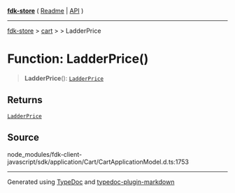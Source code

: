 [**fdk-store**](../../../README.md) ( [Readme](../../../README.md) \| [API](../../../API.md) )

---

[fdk-store](../../../API.md) > [cart](../../README.md) > [<internal>](../README.md) > LadderPrice

# Function: LadderPrice()

> **LadderPrice**(): [`LadderPrice`](../type-aliases/type-alias.LadderPrice.md)

## Returns

[`LadderPrice`](../type-aliases/type-alias.LadderPrice.md)

## Source

node_modules/fdk-client-javascript/sdk/application/Cart/CartApplicationModel.d.ts:1753

---

Generated using [TypeDoc](https://typedoc.org/) and [typedoc-plugin-markdown](https://www.npmjs.com/package/typedoc-plugin-markdown)
